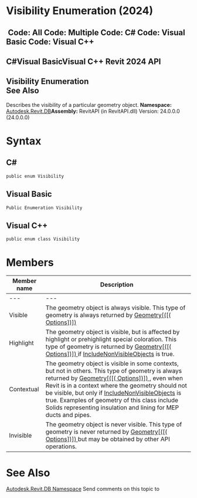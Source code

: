 # Visibility Enumeration (2024)

﻿
 Code: All Code: Multiple Code: C# Code: Visual Basic Code: Visual C++   
---  
C#Visual BasicVisual C++
Revit 2024 API  
---  
Visibility Enumeration  
See Also  
---  
Describes the visibility of a particular geometry object.
**Namespace:** [Autodesk.Revit.DB](87546ba7-461b-c646-cbb1-2cb8f5bff8b2.md "Autodesk.Revit.DB Namespace")**Assembly:** RevitAPI (in RevitAPI.dll) Version: 24.0.0.0 (24.0.0.0)
# Syntax
C#  
---  
```text
public enum Visibility
```
  
Visual Basic  
---  
```text
Public Enumeration Visibility
```
  
Visual C++  
---  
```text
public enum class Visibility
```
  
# Members
| Member name | Description |
| --- | --- |
| --- | --- |
| Visible | The geometry object is always visible. This type of geometry is always returned by [Geometry[([( Options])]) ](d8a55a5b-2a69-d5ab-3e1f-6cf1ee43c8ec.md "Geometry Property") |
| Highlight | The geometry object is visible, but is affected by highlight or prehighlight special coloration. This type of geometry is returned by [Geometry[([( Options])]) ](d8a55a5b-2a69-d5ab-3e1f-6cf1ee43c8ec.md "Geometry Property") if [IncludeNonVisibleObjects](0d277b80-d5e5-1151-d413-b0899da0976f.md "IncludeNonVisibleObjects Property") is true. |
| Contextual | The geometry object is visible in some contexts, but not in others. This type of geometry is always returned by [Geometry[([( Options])]) ](d8a55a5b-2a69-d5ab-3e1f-6cf1ee43c8ec.md "Geometry Property"), even when Revit is in a context where the geometry should not be visible, but only if [IncludeNonVisibleObjects](0d277b80-d5e5-1151-d413-b0899da0976f.md "IncludeNonVisibleObjects Property") is true. Examples of geometry of this class include Solids representing insulation and lining for MEP ducts and pipes. |
| Invisible | The geometry object is never visible. This type of geometry is never returned by [Geometry[([( Options])]) ](d8a55a5b-2a69-d5ab-3e1f-6cf1ee43c8ec.md "Geometry Property") but may be obtained by other API operations. |

# See Also
[Autodesk.Revit.DB Namespace](87546ba7-461b-c646-cbb1-2cb8f5bff8b2.md "Autodesk.Revit.DB Namespace")
Send comments on this topic to 